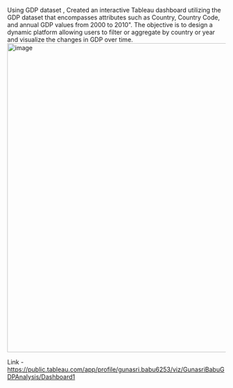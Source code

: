 Using GDP dataset , Created an interactive Tableau dashboard utilizing the GDP dataset that encompasses attributes such as Country, Country Code, and annual GDP values from 2000 to 2010".  The objective is to design a dynamic platform allowing users to filter or aggregate by country or year and visualize the changes in GDP over time.
<img width="711" alt="image" src="https://github.com/user-attachments/assets/5030de88-1af4-4ec3-af45-df0bcf779006" />

Link - https://public.tableau.com/app/profile/gunasri.babu6253/viz/GunasriBabuGDPAnalysis/Dashboard1
